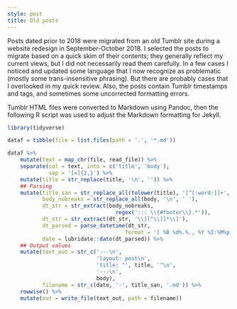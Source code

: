 ```yaml
---
style: post
title: Old posts
---
```


Posts dated prior to 2018 were migrated from an old Tumblr site during a website redesign in September-October 2018.  I selected the posts to migrate based on a quick skim of their contents; they generally reflect my current views, but I did not necessarily read them carefully.  In a few cases I noticed and updated some language that I now recognize as problematic (mostly some trans-insensitive phrasing).  But there are probably cases that I overlooked in my quick review.  Also, the posts contain Tumblr timestamps and tags, and sometimes some uncorrected formatting errors.  

Tumblr HTML files were converted to Markdown using Pandoc, then the following R script was used to adjust the Markdown formatting for Jekyll.  

``` r
library(tidyverse)

dataf = tibble(file = list.files(path = '.', '*.md'))

dataf %>%
    mutate(text = map_chr(file, read_file)) %>%
    separate(col = text, into = c('title', 'body'), 
             sep = '[=]{2,}') %>% 
    mutate(title = str_replace(title, '\n', '')) %>%
    ## Parsing
    mutate(title_san = str_replace_all(tolower(title), '[^[:word:]]+', '-'),
           body_nobreaks = str_replace_all(body, '\n', ' '),
           dt_str = str_extract(body_nobreaks, 
                                  regex('::: \\{#footer\\}.*')), 
           dt_str = str_extract(dt_str, '\\[[^\\]]*\\]'), 
           dt_parsed = parse_datetime(dt_str, 
                                     format = '[ %B %d%.%., %Y %I:%M%p ]'), 
           date = lubridate::date(dt_parsed)) %>%
    ## Output values
    mutate(text_out = str_c('---\n',
                            'layout: post\n',
                            'title: "', title, '"\n',
                            '---\n', 
                            body),
           filename = str_c(date, '-', title_san, '.md')) %>% 
    rowwise() %>%
    mutate(out = write_file(text_out, path = filename))
```
